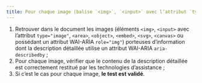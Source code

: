 ```yaml
---
title: Pour chaque image (balise `<img>`, `<input>` avec l’attribut `type="image"`, `<area>`, `<object>`, `<embed>`, `<svg>`, `<canvas>`, ou possédant un attribut WAI-ARIA `role="img"`) [porteuse d’information](#image-porteuse-d-information), qui est accompagnée d’une [description détaillée](#description-detaillee-image) et qui utilise un attribut WAI-ARIA `aria-describedby`, l’attribut WAI-ARIA `aria-describedby` associe-t-il la [description détaillée](#description-detaillee-image) ?
---
```


1. Retrouver dans le document les images (éléments `<img>`, `<input>` avec l’attribut `type="image"`, `<area>`, `<object>`, `<embed>`, `<svg>`, `<canvas>` ou possédant un attribut WAI-ARIA `role="img"`) porteuses d’information dont la description détaillée utilise un attribut WAI-ARIA `aria-describedby` ;
2. Pour chaque image, vérifier que le contenu de la description détaillée est correctement restitué par les technologies d’assistance ;
3. Si c’est le cas pour chaque image, **le test est validé**.